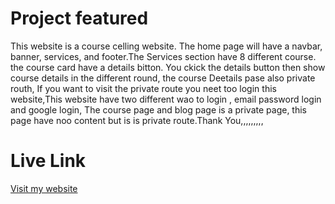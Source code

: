 
# Project featured
 
 This website is a course celling website. The home page will have a navbar, banner, services, and footer.The Services section  have 8 different course. the course card have a details bitton. You ckick the details button then show course details in the different round, the course Deetails pase also private routh, If you want to visit the private route you neet too login this website,This website have two different wao to login , email password login and google login, The course page and blog page is a private page, this page have noo content but is is private route.Thank You,,,,,,,,,




 # Live Link
[Visit my website](https://event-management-a6988.web.app/)
